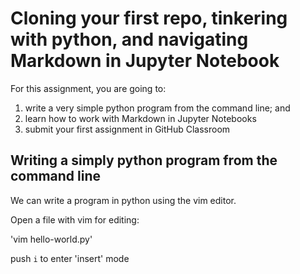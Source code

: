 # Cloning your first repo, tinkering with python, and navigating Markdown in Jupyter Notebook

For this assignment, you are going to:

1. write a very simple python program from the command line; and
2. learn how to work with Markdown in Jupyter Notebooks
3. submit your first assignment in GitHub Classroom

## Writing a simply python program from the command line

We can write a program in python using the vim editor.

Open a file with vim for editing:

'vim hello-world.py'

push `i` to enter 'insert' mode


